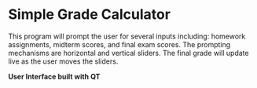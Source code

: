 # Simple Grade Calculator

This program will prompt the user for several inputs including: homework assignments, midterm scores, and final exam scores. The prompting mechanisms are horizontal and vertical sliders. The final grade will update live as the user moves the sliders.

**User Interface built with QT**
